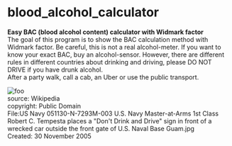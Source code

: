 # blood_alcohol_calculator
**Easy BAC (blood alcohol content) calculator with Widmark factor** <br>
The goal of this program is to show the BAC calculation method with Widmark factor. Be careful, this is not a real alcohol-meter. If you want to know your exact BAC, buy an alcohol-sensor. However, there are different rules in different countries about drinking and driving, please DO NOT DRIVE if you have drunk alcohol.<br>
After a party walk, call a cab, an Uber or use the public transport.

<p><img src="https://upload.wikimedia.org/wikipedia/commons/thumb/e/e6/US_Navy_051130-N-7293M-003_U.S._Navy_Master-at-Arms_1st_Class_Robert_C._Tempesta_places_a_%22Don%27t_Drink_and_Drive%22_sign_in_front_of_a_wrecked_car_outside_the_front_gate_of_U.S._Naval_Base_Guam.jpg/640px-thumbnail.jpg" alt="foo" title="Don't Drink and Drive!" /><br>
source: Wikipedia<br>
copyright: Public Domain<br>
File:US Navy 051130-N-7293M-003 U.S. Navy Master-at-Arms 1st Class Robert C. Tempesta places a "Don't Drink and Drive" sign in front of a wrecked car outside the front gate of U.S. Naval Base Guam.jpg<br>
Created: 30 November 2005</p>

